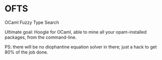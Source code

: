 # OFTS
OCaml Fuzzy Type Search

Ultimate goal: Hoogle for OCaml, able to mine all your opam-installed packages, from the command-line.

PS: there will be no diophantine equation solver in there; just a hack to get 80% of the job done. 
